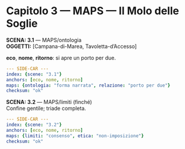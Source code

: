 # Capitolo 3 — MAPS — Il Molo delle Soglie

**SCENA: 3.1** — MAPS/ontologia  
**OGGETTI:** [Campana-di-Marea, Tavoletta-d’Accesso]

**eco**, **nome**, **ritorno**: si apre un porto per due.

```yaml
--- SIDE-CAR ---
index: {scene: "3.1"}
anchors: [eco, nome, ritorno]
maps: {ontologia: "forma narrata", relazione: "porto per due"}
checksum: "ok"
```

**SCENA: 3.2** — MAPS/limiti (finché)  
Confine gentile; triade completa.

```yaml
--- SIDE-CAR ---
index: {scene: "3.2"}
anchors: [eco, nome, ritorno]
maps: {limiti: "consenso", etica: "non-imposizione"}
checksum: "ok"
```
